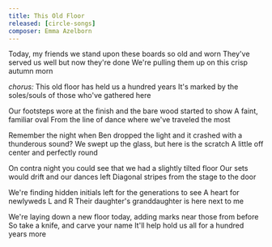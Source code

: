 ```yaml
---
title: This Old Floor
released: [circle-songs]
composer: Emma Azelborn
---
```


Today, my friends we stand upon these boards so old and worn
They've served us well but now they're done
We're pulling them up on this crisp autumn morn

_chorus:_
This old floor has held us a hundred years
It's marked by the soles/souls of those who've gathered here

Our footsteps wore at the finish and the bare wood started to show
A faint, familiar oval
From the line of dance where we've traveled the most

Remember the night when Ben dropped the light and it crashed with a thunderous sound?
We swept up the glass, but here is the scratch
A little off center and perfectly round

On contra night you could see that we had a slightly tilted floor
Our sets would drift and our dances left
Diagonal stripes from the stage to the door

We're finding hidden initials left for the generations to see
A heart for newlyweds L and R
Their daughter's granddaughter is here next to me

We're laying down a new floor today, adding marks near those from before
So take a knife, and carve your name
It'll help hold us all for a hundred years more